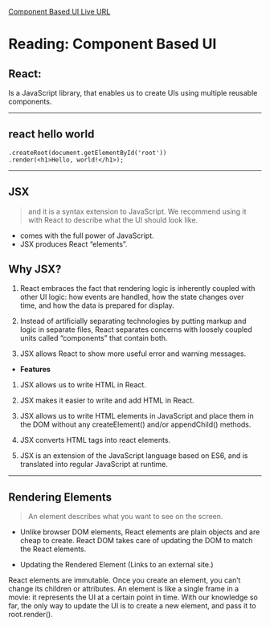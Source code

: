 [Component Based UI Live URL](https://mujahedyousef.github.io/advanced-js-reading-notes.-/day_17/class_17.html)

# Reading: Component Based UI

## React:

Is a JavaScript library, that enables us to create UIs using multiple reusable components.

---

## react hello world

```
.createRoot(document.getElementById('root'))
.render(<h1>Hello, world!</h1>);
```

---

## JSX

> and it is a syntax extension to JavaScript. We recommend using it with React to describe what the UI should look like.

- comes with the full power of JavaScript.
- JSX produces React “elements”.

## Why JSX?

1. React embraces the fact that rendering logic is inherently coupled with other UI logic: how events are handled, how the state changes over time, and how the data is prepared for display.
1. Instead of artificially separating technologies by putting markup and logic in separate files, React separates concerns with loosely coupled units called “components” that contain both.

1. JSX allows React to show more useful error and warning messages.

- **Features**

1. JSX allows us to write HTML in React.
1. JSX makes it easier to write and add HTML in React.

1. JSX allows us to write HTML elements in JavaScript and place them in the DOM without any createElement() and/or appendChild() methods.
1. JSX converts HTML tags into react elements.
1. JSX is an extension of the JavaScript language based on ES6, and is translated into regular JavaScript at runtime.

---

## Rendering Elements

> An element describes what you want to see on the screen.

- Unlike browser DOM elements, React elements are plain objects and are cheap to create. React DOM takes care of updating the DOM to match the React elements.

- Updating the Rendered Element (Links to an external site.)

React elements are immutable. Once you create an element, you can’t change its children or attributes. An element is like a single frame in a movie: it represents the UI at a certain point in time. With our knowledge so far, the only way to update the UI is to create a new element, and pass it to root.render().
